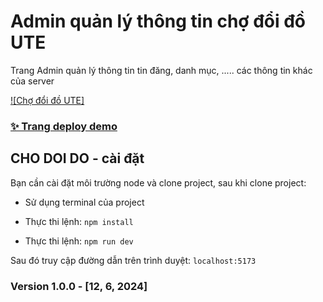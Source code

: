 # Admin quản lý thông tin chợ đổi đồ UTE

Trang Admin quản lý thông tin tin đăng, danh mục, ..... các thông tin khác của server

[![Chợ đổi đồ UTE]](https://upload.wikimedia.org/wikipedia/commons/4/42/Logo_%C4%90%E1%BA%A1i_h%E1%BB%8Dc_S%C6%B0_ph%E1%BA%A1m_K%E1%BB%B9_thu%E1%BA%ADt_%C4%90%C3%A0_N%E1%BA%B5ng.png)


### [✨ Trang deploy demo](https://cho-doi-do-ute-admin.onrender.com)

## CHO DOI DO - cài đặt

Bạn cần cài đặt môi trường node và clone project, sau khi clone project:

- Sử dụng terminal của project

- Thực thi lệnh: <code>npm install</code>

- Thực thi lệnh: <code>npm run dev</code>

Sau đó truy cập đường dẫn trên trình duyệt: <code>localhost:5173</code>

### Version 1.0.0 - [12, 6, 2024]
